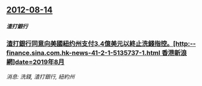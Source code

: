 ## [2012-08-14](/news/2012/08/14/index.md)

##### 渣打銀行
### [ 渣打銀行同意向美國紐约州支付3.4億美元以終止洗錢指控。[http:--finance.sina.com.hk-news-41-2-1-5135737-1.html 香港新浪網]date=2019年8月 ](/news/2012/08/14/渣打銀行同意向美國紐约州支付34億美元以終止洗錢指控-http-financesinacomhk-new.md)
_消息: 洗錢, 渣打銀行, 紐約州_

